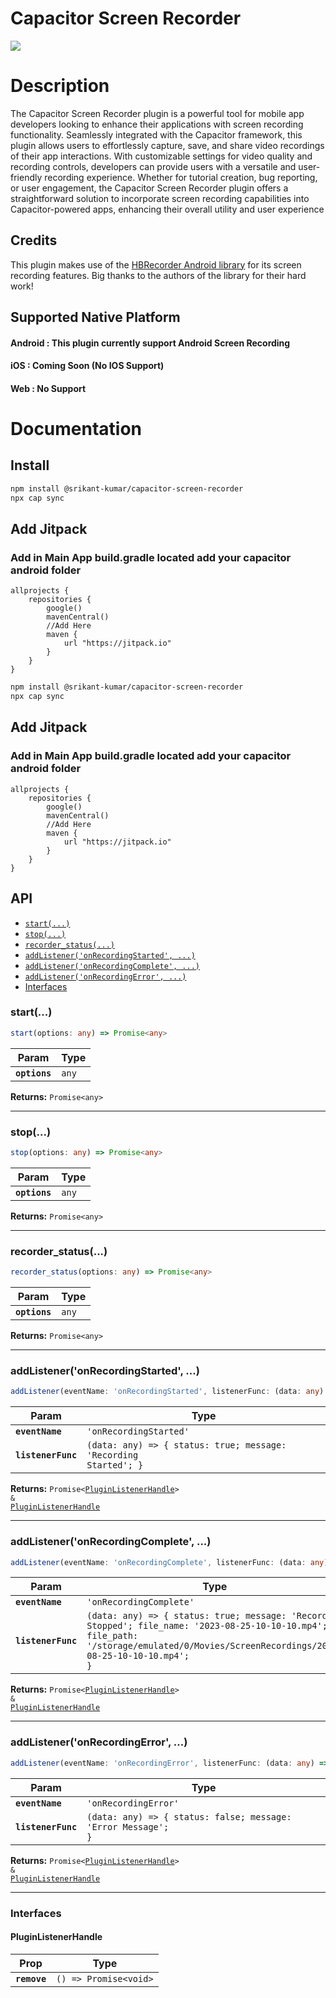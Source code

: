 # Capacitor Screen Recorder

[![](https://jitpack.io/v/HBiSoft/HBRecorder.svg)](https://jitpack.io/#HBiSoft/HBRecorder)
# Description
The Capacitor Screen Recorder plugin is a powerful tool for mobile app developers looking to enhance their applications with screen recording functionality. Seamlessly integrated with the Capacitor framework, this plugin allows users to effortlessly capture, save, and share video recordings of their app interactions. With customizable settings for video quality and recording controls, developers can provide users with a versatile and user-friendly recording experience. Whether for tutorial creation, bug reporting, or user engagement, the Capacitor Screen Recorder plugin offers a straightforward solution to incorporate screen recording capabilities into Capacitor-powered apps, enhancing their overall utility and user experience

## Credits

This plugin makes use of the [HBRecorder Android library](https://github.com/HBiSoft/HBRecorder) for its screen recording features. Big thanks to the authors of the library for their hard work!

## Supported Native Platform

#### Android : This plugin currently support Android Screen Recording
#### iOS : Coming Soon (No IOS Support)
#### Web : No Support


# Documentation

## Install

```bash
npm install @srikant-kumar/capacitor-screen-recorder
npx cap sync
```

## Add Jitpack

### Add in Main App build.gradle located add your capacitor android folder

```code
allprojects {
    repositories {
        google()
        mavenCentral()
        //Add Here
        maven {
            url "https://jitpack.io"
        }
    }
}
```


```bash
npm install @srikant-kumar/capacitor-screen-recorder
npx cap sync
```

## Add Jitpack

### Add in Main App build.gradle located add your capacitor android folder

```code
allprojects {
    repositories {
        google()
        mavenCentral()
        //Add Here
        maven {
            url "https://jitpack.io"
        }
    }
}
```

## API

<docgen-index>

* [`start(...)`](#start)
* [`stop(...)`](#stop)
* [`recorder_status(...)`](#recorder_status)
* [`addListener('onRecordingStarted', ...)`](#addlisteneronrecordingstarted)
* [`addListener('onRecordingComplete', ...)`](#addlisteneronrecordingcomplete)
* [`addListener('onRecordingError', ...)`](#addlisteneronrecordingerror)
* [Interfaces](#interfaces)

</docgen-index>

<docgen-api>
<!--Update the source file JSDoc comments and rerun docgen to update the docs below-->

### start(...)

```typescript
start(options: any) => Promise<any>
```

| Param         | Type             |
| ------------- | ---------------- |
| **`options`** | <code>any</code> |

**Returns:** <code>Promise&lt;any&gt;</code>

--------------------


### stop(...)

```typescript
stop(options: any) => Promise<any>
```

| Param         | Type             |
| ------------- | ---------------- |
| **`options`** | <code>any</code> |

**Returns:** <code>Promise&lt;any&gt;</code>

--------------------


### recorder_status(...)

```typescript
recorder_status(options: any) => Promise<any>
```

| Param         | Type             |
| ------------- | ---------------- |
| **`options`** | <code>any</code> |

**Returns:** <code>Promise&lt;any&gt;</code>

--------------------


### addListener('onRecordingStarted', ...)

```typescript
addListener(eventName: 'onRecordingStarted', listenerFunc: (data: any) => { status: true; message: "Recording Started"; }) => Promise<PluginListenerHandle> & PluginListenerHandle
```

| Param              | Type                                                                           |
| ------------------ | ------------------------------------------------------------------------------ |
| **`eventName`**    | <code>'onRecordingStarted'</code>                                              |
| **`listenerFunc`** | <code>(data: any) =&gt; { status: true; message: 'Recording Started'; }</code> |

**Returns:** <code>Promise&lt;<a href="#pluginlistenerhandle">PluginListenerHandle</a>&gt; & <a href="#pluginlistenerhandle">PluginListenerHandle</a></code>

--------------------


### addListener('onRecordingComplete', ...)

```typescript
addListener(eventName: 'onRecordingComplete', listenerFunc: (data: any) => { status: true; message: "Recording Stopped"; file_name: "2023-08-25-10-10-10.mp4"; file_path: "/storage/emulated/0/Movies/ScreenRecordings/2023-08-25-10-10-10.mp4"; }) => Promise<PluginListenerHandle> & PluginListenerHandle
```

| Param              | Type                                                                                                                                                                                                   |
| ------------------ | ------------------------------------------------------------------------------------------------------------------------------------------------------------------------------------------------------ |
| **`eventName`**    | <code>'onRecordingComplete'</code>                                                                                                                                                                     |
| **`listenerFunc`** | <code>(data: any) =&gt; { status: true; message: 'Recording Stopped'; file_name: '2023-08-25-10-10-10.mp4'; file_path: '/storage/emulated/0/Movies/ScreenRecordings/2023-08-25-10-10-10.mp4'; }</code> |

**Returns:** <code>Promise&lt;<a href="#pluginlistenerhandle">PluginListenerHandle</a>&gt; & <a href="#pluginlistenerhandle">PluginListenerHandle</a></code>

--------------------


### addListener('onRecordingError', ...)

```typescript
addListener(eventName: 'onRecordingError', listenerFunc: (data: any) => { status: false; message: "Error Message"; }) => Promise<PluginListenerHandle> & PluginListenerHandle
```

| Param              | Type                                                                        |
| ------------------ | --------------------------------------------------------------------------- |
| **`eventName`**    | <code>'onRecordingError'</code>                                             |
| **`listenerFunc`** | <code>(data: any) =&gt; { status: false; message: 'Error Message'; }</code> |

**Returns:** <code>Promise&lt;<a href="#pluginlistenerhandle">PluginListenerHandle</a>&gt; & <a href="#pluginlistenerhandle">PluginListenerHandle</a></code>

--------------------


### Interfaces


#### PluginListenerHandle

| Prop         | Type                                      |
| ------------ | ----------------------------------------- |
| **`remove`** | <code>() =&gt; Promise&lt;void&gt;</code> |

</docgen-api>
